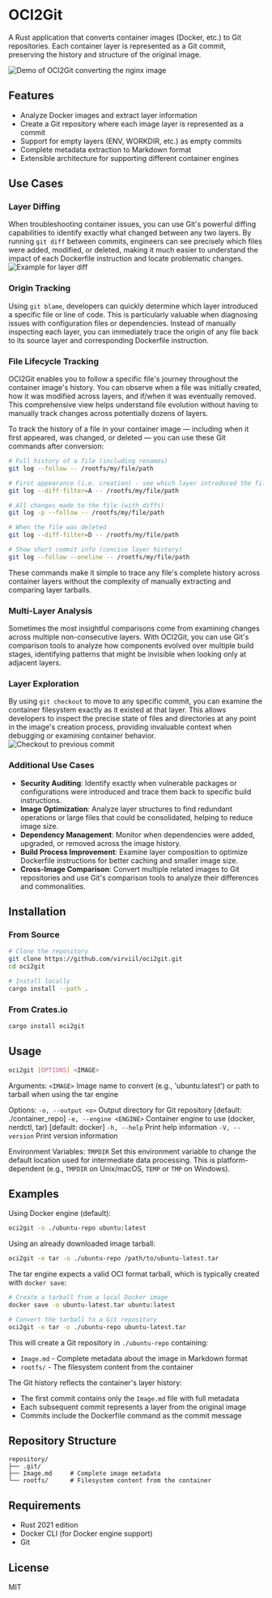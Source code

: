 # OCI2Git

A Rust application that converts container images (Docker, etc.) to Git repositories. Each container layer is represented as a Git commit, preserving the history and structure of the original image.

![Demo of OCI2Git converting the nginx image](./assets/nginx.gif)

## Features

- Analyze Docker images and extract layer information
- Create a Git repository where each image layer is represented as a commit
- Support for empty layers (ENV, WORKDIR, etc.) as empty commits
- Complete metadata extraction to Markdown format
- Extensible architecture for supporting different container engines

## Use Cases

### Layer Diffing
When troubleshooting container issues, you can use Git's powerful diffing capabilities to identify exactly what changed between any two layers. By running `git diff` between commits, engineers can see precisely which files were added, modified, or deleted, making it much easier to understand the impact of each Dockerfile instruction and locate problematic changes.
![Example for layer diff](./assets/layer-diff.png)

### Origin Tracking
Using `git blame`, developers can quickly determine which layer introduced a specific file or line of code. This is particularly valuable when diagnosing issues with configuration files or dependencies. Instead of manually inspecting each layer, you can immediately trace the origin of any file back to its source layer and corresponding Dockerfile instruction.

### File Lifecycle Tracking
OCI2Git enables you to follow a specific file's journey throughout the container image's history. You can observe when a file was initially created, how it was modified across layers, and if/when it was eventually removed. This comprehensive view helps understand file evolution without having to manually track changes across potentially dozens of layers.

To track the history of a file in your container image — including when it first appeared, was changed, or deleted — you can use these Git commands after conversion:

```bash
# Full history of a file (including renames)
git log --follow -- /rootfs/my/file/path

# First appearance (i.e. creation) - see which layer introduced the file
git log --diff-filter=A -- /rootfs/my/file/path

# All changes made to the file (with diffs)
git log -p --follow -- /rootfs/my/file/path

# When the file was deleted
git log --diff-filter=D -- /rootfs/my/file/path

# Show short commit info (concise layer history)
git log --follow --oneline -- /rootfs/my/file/path
```

These commands make it simple to trace any file's complete history across container layers without the complexity of manually extracting and comparing layer tarballs.

### Multi-Layer Analysis
Sometimes the most insightful comparisons come from examining changes across multiple non-consecutive layers. With OCI2Git, you can use Git's comparison tools to analyze how components evolved over multiple build stages, identifying patterns that might be invisible when looking only at adjacent layers.

### Layer Exploration
By using `git checkout` to move to any specific commit, you can examine the container filesystem exactly as it existed at that layer. This allows developers to inspect the precise state of files and directories at any point in the image's creation process, providing invaluable context when debugging or examining container behavior.
![Checkout to previous commit](./assets/checkout.png)

### Additional Use Cases

- **Security Auditing**: Identify exactly when vulnerable packages or configurations were introduced and trace them back to specific build instructions.
- **Image Optimization**: Analyze layer structures to find redundant operations or large files that could be consolidated, helping to reduce image size.
- **Dependency Management**: Monitor when dependencies were added, upgraded, or removed across the image history.
- **Build Process Improvement**: Examine layer composition to optimize Dockerfile instructions for better caching and smaller image size.
- **Cross-Image Comparison**: Convert multiple related images to Git repositories and use Git's comparison tools to analyze their differences and commonalities.

## Installation

### From Source

```bash
# Clone the repository
git clone https://github.com/virviil/oci2git.git
cd oci2git

# Install locally
cargo install --path .
```

### From Crates.io

```bash
cargo install oci2git
```

## Usage

```bash
oci2git [OPTIONS] <IMAGE>
```

Arguments:
  `<IMAGE>`  Image name to convert (e.g., 'ubuntu:latest') or path to tarball when using the tar engine

Options:
  `-o, --output <o>`  Output directory for Git repository [default: ./container_repo]
  `-e, --engine <ENGINE>`  Container engine to use (docker, nerdctl, tar) [default: docker]
  `-h, --help`            Print help information
  `-V, --version`         Print version information

Environment Variables:
  `TMPDIR`  Set this environment variable to change the default location used for intermediate data processing. This is platform-dependent (e.g., `TMPDIR` on Unix/macOS, `TEMP` or `TMP` on Windows).

## Examples

Using Docker engine (default):
```bash
oci2git -o ./ubuntu-repo ubuntu:latest
```

Using an already downloaded image tarball:
```bash
oci2git -e tar -o ./ubuntu-repo /path/to/ubuntu-latest.tar
```

The tar engine expects a valid OCI format tarball, which is typically created with `docker save`:
```bash
# Create a tarball from a local Docker image
docker save -o ubuntu-latest.tar ubuntu:latest

# Convert the tarball to a Git repository
oci2git -e tar -o ./ubuntu-repo ubuntu-latest.tar
```

This will create a Git repository in `./ubuntu-repo` containing:
- `Image.md` - Complete metadata about the image in Markdown format
- `rootfs/` - The filesystem content from the container

The Git history reflects the container's layer history:
- The first commit contains only the `Image.md` file with full metadata
- Each subsequent commit represents a layer from the original image
- Commits include the Dockerfile command as the commit message

## Repository Structure

```
repository/
├── .git/
├── Image.md     # Complete image metadata
└── rootfs/      # Filesystem content from the container
```


## Requirements

- Rust 2021 edition
- Docker CLI (for Docker engine support)
- Git

## License

MIT
